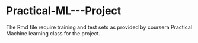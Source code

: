 # Practical-ML---Project

The Rmd file require training and test sets as provided by coursera Practical Machine learning class for the project. 
